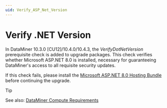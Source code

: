 ```yaml
---
uid: Verify_ASP_Net_Version
---
```


# Verify .NET Version

In DataMiner 10.3.0 [CU12]/10.4.0/10.4.3<!--RN 37969-->, the *VerifyDotNetVersion* prerequisite check is added to upgrade packages. This check verifies whether Microsoft ASP.NET 8.0 is installed, necessary for guaranteeing DataMiner's access to all requisite security updates.

If this check fails, please install the [Microsoft ASP.NET 8.0 Hosting Bundle](https://dotnet.microsoft.com/en-us/download/dotnet/thank-you/runtime-aspnetcore-8.0.1-windows-hosting-bundle-installer) before continuing the upgrade.

> [!TIP]
> See also: [DataMiner Compute Requirements](xref:DataMiner_Compute_Requirements)
